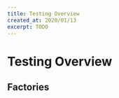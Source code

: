 ```yaml
---
title: Testing Overview
created_at: 2020/01/13
excerpt: TODO
---
```


# Testing Overview


## Factories
